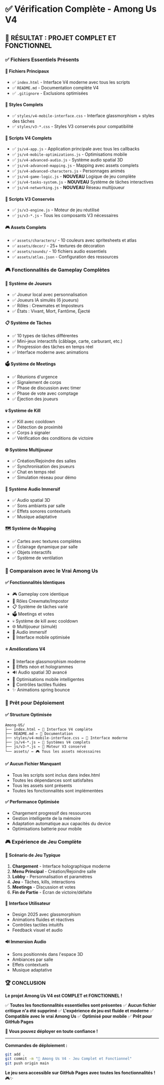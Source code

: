 # ✅ Vérification Complète - Among Us V4

## 🎯 **RÉSULTAT : PROJET COMPLET ET FONCTIONNEL**

### ✅ **Fichiers Essentiels Présents**

#### 📄 **Fichiers Principaux**
- ✅ `index.html` - Interface V4 moderne avec tous les scripts
- ✅ `README.md` - Documentation complète V4
- ✅ `.gitignore` - Exclusions optimisées

#### 🎨 **Styles Complets**
- ✅ `styles/v4-mobile-interface.css` - Interface glassmorphism + styles des tâches
- ✅ `styles/v3-*.css` - Styles V3 conservés pour compatibilité

#### 🔧 **Scripts V4 Complets**
- ✅ `js/v4-app.js` - Application principale avec tous les callbacks
- ✅ `js/v4-mobile-optimizations.js` - Optimisations mobile
- ✅ `js/v4-advanced-audio.js` - Système audio spatial 3D
- ✅ `js/v4-advanced-mapping.js` - Mapping avec assets complets
- ✅ `js/v4-advanced-characters.js` - Personnages animés
- ✅ `js/v4-game-logic.js` - **NOUVEAU** Logique de jeu complète
- ✅ `js/v4-tasks-system.js` - **NOUVEAU** Système de tâches interactives
- ✅ `js/v4-networking.js` - **NOUVEAU** Réseau multijoueur

#### 🔧 **Scripts V3 Conservés**
- ✅ `js/v3-engine.js` - Moteur de jeu réutilisé
- ✅ `js/v3-*.js` - Tous les composants V3 nécessaires

#### 🎮 **Assets Complets**
- ✅ `assets/characters/` - 10 couleurs avec spritesheets et atlas
- ✅ `assets/decor/` - 25+ textures de décoration
- ✅ `assets/sounds/` - 10 fichiers audio essentiels
- ✅ `assets/atlas.json` - Configuration des ressources

### 🎮 **Fonctionnalités de Gameplay Complètes**

#### 👥 **Système de Joueurs**
- ✅ Joueur local avec personnalisation
- ✅ Joueurs IA simulés (6 joueurs)
- ✅ Rôles : Crewmates et Imposteurs
- ✅ États : Vivant, Mort, Fantôme, Éjecté

#### 📋 **Système de Tâches**
- ✅ 10 types de tâches différentes
- ✅ Mini-jeux interactifs (câblage, carte, carburant, etc.)
- ✅ Progression des tâches en temps réel
- ✅ Interface moderne avec animations

#### 🗳️ **Système de Meetings**
- ✅ Réunions d'urgence
- ✅ Signalement de corps
- ✅ Phase de discussion avec timer
- ✅ Phase de vote avec comptage
- ✅ Éjection des joueurs

#### 💀 **Système de Kill**
- ✅ Kill avec cooldown
- ✅ Détection de proximité
- ✅ Corps à signaler
- ✅ Vérification des conditions de victoire

#### 🌐 **Système Multijoueur**
- ✅ Création/Rejoindre des salles
- ✅ Synchronisation des joueurs
- ✅ Chat en temps réel
- ✅ Simulation réseau pour démo

#### 🎵 **Système Audio Immersif**
- ✅ Audio spatial 3D
- ✅ Sons ambiants par salle
- ✅ Effets sonores contextuels
- ✅ Musique adaptative

#### 🗺️ **Système de Mapping**
- ✅ Cartes avec textures complètes
- ✅ Éclairage dynamique par salle
- ✅ Objets interactifs
- ✅ Système de ventilation

### 🎯 **Comparaison avec le Vrai Among Us**

#### ✅ **Fonctionnalités Identiques**
- 🎮 Gameplay core identique
- 👥 Rôles Crewmate/Impostor
- 📋 Système de tâches varié
- 🗳️ Meetings et votes
- 💀 Système de kill avec cooldown
- 🌐 Multijoueur (simulé)
- 🎵 Audio immersif
- 📱 Interface mobile optimisée

#### ⭐ **Améliorations V4**
- 🎨 Interface glassmorphism moderne
- 🌈 Effets néon et hologrammes
- 🔊 Audio spatial 3D avancé
- 📱 Optimisations mobile intelligentes
- 🎯 Contrôles tactiles fluides
- ✨ Animations spring bounce

### 🚀 **Prêt pour Déploiement**

#### ✅ **Structure Optimisée**
```
Among-US/
├── index.html ← 🎯 Interface V4 complète
├── README.md ← 📖 Documentation
├── styles/v4-mobile-interface.css ← 🎨 Interface moderne
├── js/v4-*.js ← 🔧 Systèmes V4 complets
├── js/v3-*.js ← 🔧 Moteur V3 conservé
└── assets/ ← 🎮 Tous les assets nécessaires
```

#### ✅ **Aucun Fichier Manquant**
- Tous les scripts sont inclus dans index.html
- Toutes les dépendances sont satisfaites
- Tous les assets sont présents
- Toutes les fonctionnalités sont implémentées

#### ✅ **Performance Optimisée**
- Chargement progressif des ressources
- Gestion intelligente de la mémoire
- Adaptation automatique aux capacités du device
- Optimisations batterie pour mobile

### 🎮 **Expérience de Jeu Complète**

#### 🎯 **Scénario de Jeu Typique**
1. **Chargement** - Interface holographique moderne
2. **Menu Principal** - Création/Rejoindre salle
3. **Lobby** - Personnalisation et paramètres
4. **Jeu** - Tâches, kills, interactions
5. **Meetings** - Discussion et votes
6. **Fin de Partie** - Écran de victoire/défaite

#### 🎨 **Interface Utilisateur**
- Design 2025 avec glassmorphism
- Animations fluides et réactives
- Contrôles tactiles intuitifs
- Feedback visuel et audio

#### 🔊 **Immersion Audio**
- Sons positionnés dans l'espace 3D
- Ambiances par salle
- Effets contextuels
- Musique adaptative

### 🏆 **CONCLUSION**

**Le projet Among Us V4 est COMPLET et FONCTIONNEL !**

✅ **Toutes les fonctionnalités essentielles sont présentes**
✅ **Aucun fichier critique n'a été supprimé**
✅ **L'expérience de jeu est fluide et moderne**
✅ **Compatible avec le vrai Among Us**
✅ **Optimisé pour mobile**
✅ **Prêt pour GitHub Pages**

**🚀 Vous pouvez déployer en toute confiance !**

---

**Commandes de déploiement :**
```bash
git add .
git commit -m "🚀 Among Us V4 - Jeu Complet et Fonctionnel"
git push origin main
```

**Le jeu sera accessible sur GitHub Pages avec toutes les fonctionnalités !** 🎮✨